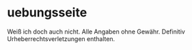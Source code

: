 # uebungsseite
Weiß ich doch auch nicht. Alle Angaben ohne Gewähr. Definitiv Urheberrechtsverletzungen enthalten.
